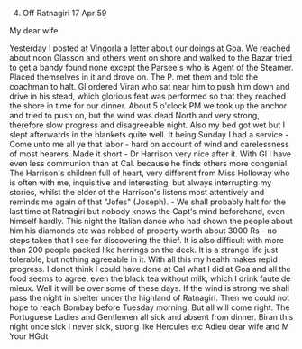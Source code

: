 4. Off Ratnagiri 17 Apr 59

My dear wife

Yesterday I posted at Vingorla a letter about our doings at Goa. We reached about noon Glasson and others went on shore and walked to the Bazar tried to get a bandy found none except the Parsee's who is Agent of the Steamer. Placed themselves in it and drove on. The P. met them and told the coachman to halt. Gl ordered Viran who sat near him to push him down and drive in his stead, which glorious feat was performed so that they reached the shore in time for our dinner. About 5 o'clock PM we took up the anchor and tried to push on, but the wind was dead North and very strong, therefore slow progress and disagreeable night. Also my bed got wet but I slept afterwards in the blankets quite well. It being Sunday I had a service - Come unto me all ye that labor - hard on account of wind and carelessness of most hearers. Made it short - Dr Harrison very nice after it. With Gl I have even less communion than at Cal. because he finds others more congenial. The Harrison's children full of heart, very different from Miss Holloway who is often with me, inquisitive and interesting, but always interrupting my stories, whilst the elder of the Harrison's listens most attentively and reminds me again of that "Jofes" (Joseph). - We shall probably halt for the last time at Ratnagiri but nobody knows the Capt's mind beforehand, even himself hardly. This night the Italian dance who had shown the people about him his diamonds etc was robbed of property worth about 3000 Rs - no steps taken that I see for discovering the thief. It is also difficult with more than 200 people packed like herrings on the deck. It is a strange life just tolerable, but nothing agreeable in it. With all this my health makes repid progress. I donot think I could have done at Cal what I did at Goa and all the food seems to agree, even the black tea without milk, which I drink faute de mieux. Well it will be over some of these days. If the wind is strong we shall pass the night in shelter under the highland of Ratnagiri. Then we could not hope to reach Bombay before Tuesday morning. But all will come right. The Portuguese Ladies and Gentlemen all sick and absent from dinner. Biran this night once sick I never sick, strong like Hercules etc 
Adieu dear wife and M
 Your HGdt
